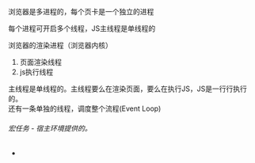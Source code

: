   
浏览器是多进程的，每个页卡是一个独立的进程

每个进程可开启多个线程，JS主线程是单线程的

浏览器的渲染进程（浏览器内核）
1. 页面渲染线程
2. js执行线程  

主线程是单线程的。主线程要么在渲染页面，要么在执行JS，JS是一行行执行的。  
还有一条单独的线程，调度整个流程(Event Loop)   

###### 宏任务 - 宿主环境提供的。  
- <script>   
- setTimeout  
- ui渲染
- setImmediate(ie)
- messageChannel 消息通道
- requestAnimationFrame 请求动画帧

###### 微任务 - 语言环境提供的。
- promise.then
- MutationObserve
- node i/o
- queewMicroTask promise的then方法

##### 执行顺序
1.JS同步代码 ->   
2.执行微任务 ，清空微任务队列 ->  
3.在合适的时间进行ui渲染 ->  
4.将宏任务第一个任务放在执行栈中 -> 1

![https://github.com/dalinna/note-2020/blob/master/images/eventlog.jpg](https://raw.githubusercontent.com/dalinna/note-2020/master/images/eventlog.jpg)


**setTimeout时间到了才会放入任务队列中**


```
document.body.style.background = "red";
promise.resolve().then(()=>{
    document.body.style.background = "yellow";
})
```

以上代码，判断出背景色是：  

yellow, 因为ui渲染是在微任务执行完进行的。
document.body.style.background = "red";是同步任务，先执行，  
然后执行then中的微任务，然后才会渲染ui  
所以，背景色一直都是yellow


```
<button id="button">点击</button>
<script>
    button.addEventListener('click',()=>{
      console.log('listen1');
      Promise.resolve().then(()=>console.log('micro task1')
    })
    button.addEventListener('click',()=>{
      console.log('listen2');
      Promise.resolve().then(()=>console.log('micro task2')
    })
    button.click(); // 直接就在当前的执行栈中执行
</script>
```
以上结果：  
listen1  
micro  
task1   
listen2  
micro  
task2  
事件是单独的事件线程,事件宏任务是一个个取出来的


```
Promise.resolve().then(() => {//1
    console.log('Promise1')
    setTimeout(() => { // 3
        console.log('setTimeout2')
    }, 0);
})
setTimeout(() => { // 2
    console.log('setTimeout1');
    Promise.resolve().then(() => {
        console.log('Promise2')
    })
}, 0);

// 宏任务[]
// 微任务[]
// Promise1 setTimeout1 Promise2 setTimeout2
```
```
console.log(1);
async function async () {
    console.log(2);
    await console.log(3)
    //Promise.resolve(console.log(3)).then(()=>{ console.log(4)})
    console.log(4)
}
setTimeout(() => {
 console.log(5);
}, 0);
const promise = new Promise((resolve, reject) => {
    console.log(6);
    resolve(7)
})
promise.then(res => {
    console.log(res)
})
async(); 直接执行
console.log(8)
// 微任务 [then7,then4]
// 宏任务 [setTimeout5 ]
// 1 6 2 3  8 7 4 5
```
